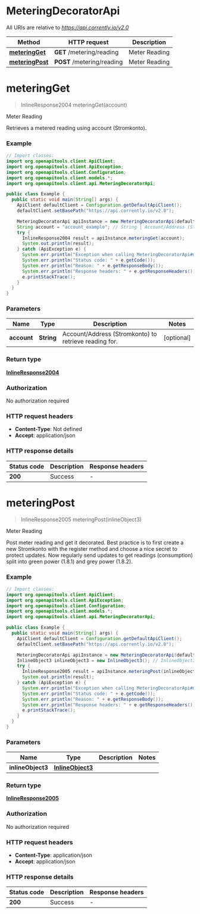 # MeteringDecoratorApi

All URIs are relative to *https://api.corrently.io/v2.0*

Method | HTTP request | Description
------------- | ------------- | -------------
[**meteringGet**](MeteringDecoratorApi.md#meteringGet) | **GET** /metering/reading | Meter Reading
[**meteringPost**](MeteringDecoratorApi.md#meteringPost) | **POST** /metering/reading | Meter Reading


<a name="meteringGet"></a>
# **meteringGet**
> InlineResponse2004 meteringGet(account)

Meter Reading

Retrieves a metered reading using account (Stromkonto). 

### Example
```java
// Import classes:
import org.openapitools.client.ApiClient;
import org.openapitools.client.ApiException;
import org.openapitools.client.Configuration;
import org.openapitools.client.models.*;
import org.openapitools.client.api.MeteringDecoratorApi;

public class Example {
  public static void main(String[] args) {
    ApiClient defaultClient = Configuration.getDefaultApiClient();
    defaultClient.setBasePath("https://api.corrently.io/v2.0");

    MeteringDecoratorApi apiInstance = new MeteringDecoratorApi(defaultClient);
    String account = "account_example"; // String | Account/Address (Stromkonto) to retrieve reading for.
    try {
      InlineResponse2004 result = apiInstance.meteringGet(account);
      System.out.println(result);
    } catch (ApiException e) {
      System.err.println("Exception when calling MeteringDecoratorApi#meteringGet");
      System.err.println("Status code: " + e.getCode());
      System.err.println("Reason: " + e.getResponseBody());
      System.err.println("Response headers: " + e.getResponseHeaders());
      e.printStackTrace();
    }
  }
}
```

### Parameters

Name | Type | Description  | Notes
------------- | ------------- | ------------- | -------------
 **account** | **String**| Account/Address (Stromkonto) to retrieve reading for. | [optional]

### Return type

[**InlineResponse2004**](InlineResponse2004.md)

### Authorization

No authorization required

### HTTP request headers

 - **Content-Type**: Not defined
 - **Accept**: application/json

### HTTP response details
| Status code | Description | Response headers |
|-------------|-------------|------------------|
**200** | Success |  -  |

<a name="meteringPost"></a>
# **meteringPost**
> InlineResponse2005 meteringPost(inlineObject3)

Meter Reading

Post meter reading and get it decorated. Best practice is to first create a new Stromkonto with the register method and choose a nice secret to protect updates. Now regularly send updates to get readings (consumption) split into green power (1.8.1) and grey power (1.8.2). 

### Example
```java
// Import classes:
import org.openapitools.client.ApiClient;
import org.openapitools.client.ApiException;
import org.openapitools.client.Configuration;
import org.openapitools.client.models.*;
import org.openapitools.client.api.MeteringDecoratorApi;

public class Example {
  public static void main(String[] args) {
    ApiClient defaultClient = Configuration.getDefaultApiClient();
    defaultClient.setBasePath("https://api.corrently.io/v2.0");

    MeteringDecoratorApi apiInstance = new MeteringDecoratorApi(defaultClient);
    InlineObject3 inlineObject3 = new InlineObject3(); // InlineObject3 | 
    try {
      InlineResponse2005 result = apiInstance.meteringPost(inlineObject3);
      System.out.println(result);
    } catch (ApiException e) {
      System.err.println("Exception when calling MeteringDecoratorApi#meteringPost");
      System.err.println("Status code: " + e.getCode());
      System.err.println("Reason: " + e.getResponseBody());
      System.err.println("Response headers: " + e.getResponseHeaders());
      e.printStackTrace();
    }
  }
}
```

### Parameters

Name | Type | Description  | Notes
------------- | ------------- | ------------- | -------------
 **inlineObject3** | [**InlineObject3**](InlineObject3.md)|  |

### Return type

[**InlineResponse2005**](InlineResponse2005.md)

### Authorization

No authorization required

### HTTP request headers

 - **Content-Type**: application/json
 - **Accept**: application/json

### HTTP response details
| Status code | Description | Response headers |
|-------------|-------------|------------------|
**200** | Success |  -  |

